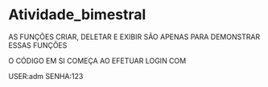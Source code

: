 # Atividade_bimestral
AS FUNÇÕES CRIAR, DELETAR E EXIBIR SÃO APENAS PARA DEMONSTRAR ESSAS FUNÇÕES

O CÓDIGO EM SI COMEÇA AO EFETUAR LOGIN COM

USER:adm
SENHA:123
